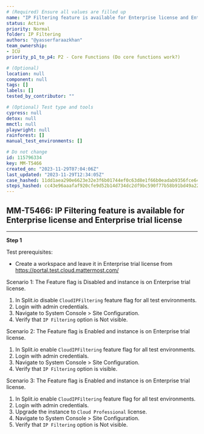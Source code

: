 ```yaml
---
# (Required) Ensure all values are filled up
name: "IP Filtering feature is available for Enterprise license and Enterprise trial license"
status: Active
priority: Normal
folder: IP Filtering
authors: "@yasserfaraazkhan"
team_ownership: 
- ICU
priority_p1_to_p4: P2 - Core Functions (Do core functions work?)

# (Optional)
location: null
component: null
tags: []
labels: []
tested_by_contributor: ""

# (Optional) Test type and tools
cypress: null
detox: null
mmctl: null
playwright: null
rainforest: []
manual_test_environments: []

# Do not change
id: 115796334
key: MM-T5466
created_on: "2023-11-29T07:04:06Z"
last_updated: "2023-11-29T12:34:05Z"
case_hashed: 11dd1aea290e6623e32e3f6b01744ef0c63d8e1f66b0eadab9356fce6442135d7a88c5a88ca7adfda99668cee0978c43
steps_hashed: cc43e96aaafaf920cfe9d52b14d734dc2df9bc590f77b58b91bd49a22b54afdbb9158f97e6c3f0226dda8846cd783a3f
---
```


<!-- (Auto-generated) Based on frontmatter's "key" and "name" -->

## MM-T5466: IP Filtering feature is available for Enterprise license and Enterprise trial license

---

**Step 1**

Test prerequisites:

- Create a workspace and leave it in Enterprise trial license from <https://portal.test.cloud.mattermost.com/>

Scenario 1: The Feature flag is Disabled and instance is on Enterprise trial license.

1. In Split.io disable `CloudIPFiltering` feature flag for all test environments.
2. Login with admin credentials.
3. Navigate to System Console > Site Configuration.
4. Verify that `IP Filtering` option is Not visible.

Scenario 2: The Feature flag is Enabled and instance is on Enterprise trial license.

1. In Split.io enable `CloudIPFiltering` feature flag for all test environments.
2. Login with admin credentials.
3. Navigate to System Console > Site Configuration.
4. Verify that `IP Filtering` option is visible.

Scenario 3: The Feature flag is Enabled and instance is on Enterprise trial license.

1. In Split.io enable `CloudIPFiltering` feature flag for all test environments.
2. Login with admin credentials.
3. Upgrade the instance to `Cloud Professional` license.
4. Navigate to System Console > Site Configuration.
5. Verify that `IP Filtering` option is Not visible.
